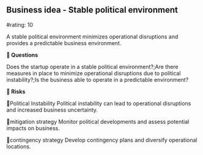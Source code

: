 

## Business idea - Stable political environment

#rating: 10


A stable political environment minimizes operational disruptions and provides a predictable business environment.

**💭 Questions**

Does the startup operate in a stable political environment?;Are there measures in place to minimize operational disruptions due to political instability?;Is the business able to operate in a predictable environment?

**🚨 Risks**

🚨Political Instability
Political instability can lead to operational disruptions and increased business uncertainty.

🚨mitigation strategy
Monitor political developments and assess potential impacts on business.

🚨contingency strategy
Develop contingency plans and diversify operational locations.





